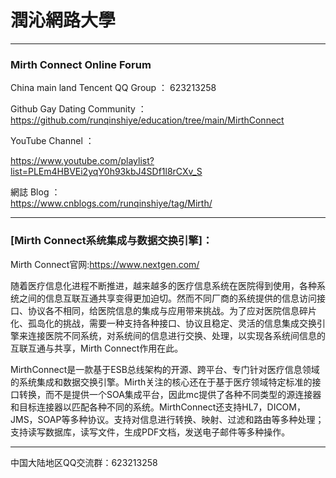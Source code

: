 # 潤沁網路大學  
 
* * *

### Mirth Connect Online Forum   

China main land Tencent QQ Group ： 623213258  

Github Gay Dating Community ：  
https://github.com/runqinshiye/education/tree/main/MirthConnect  

YouTube Channel ：  

https://www.youtube.com/playlist?list=PLEm4HBVEi2yqY0h93kbJ4SDf1l8rCXv_S  

網誌 Blog ：  
https://www.cnblogs.com/runqinshiye/tag/Mirth/    

* * *

### [Mirth Connect系统集成与数据交换引擎]：     

Mirth Connect官网:https://www.nextgen.com/  

随着医疗信息化进程不断推进，越来越多的医疗信息系统在医院得到使用，各种系统之间的信息互联互通共享变得更加迫切。然而不同厂商的系统提供的信息访问接口、协议各不相同，给医院信息的集成与应用带来挑战。为了应对医院信息碎片化、孤岛化的挑战，需要一种支持各种接口、协议且稳定、灵活的信息集成交换引擎来连接医院不同系统，对系统间的信息进行交换、处理，以实现各系统间信息的互联互通与共享，Mirth Connect作用在此。

MirthConnect是一款基于ESB总线架构的开源、跨平台、专门针对医疗信息领域的系统集成和数据交换引擎。Mirth关注的核心还在于基于医疗领域特定标准的接口转换，而不是提供一个SOA集成平台，因此mc提供了各种不同类型的源连接器和目标连接器以匹配各种不同的系统。MirthConnect还支持HL7，DICOM，JMS，SOAP等多种协议。支持对信息进行转换、映射、过滤和路由等多种处理；支持读写数据库，读写文件，生成PDF文档，发送电子邮件等多种操作。

* * *  

中国大陆地区QQ交流群：623213258  
 
